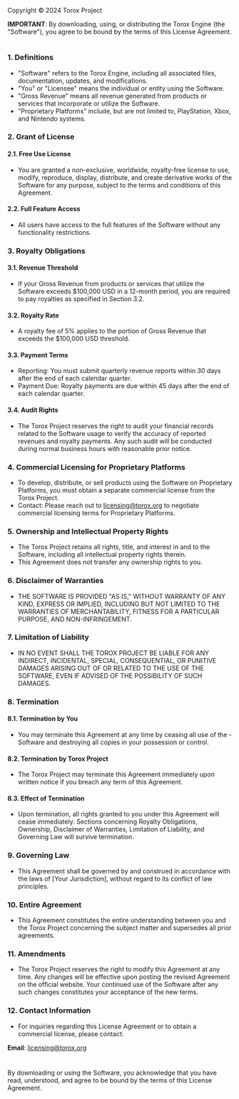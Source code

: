 Copyright © 2024 Torox Project

**IMPORTANT**: By downloading, using, or distributing the Torox Engine (the "Software"), you agree to be bound by the terms of this License Agreement.

#

### 1. Definitions
- "Software" refers to the Torox Engine, including all associated files, documentation, updates, and modifications.
- "You" or "Licensee" means the individual or entity using the Software.
- "Gross Revenue" means all revenue generated from products or services that incorporate or utilize the Software.
- "Proprietary Platforms" include, but are not limited to, PlayStation, Xbox, and Nintendo systems.
### 2. Grant of License
#### 2.1. Free Use License
- You are granted a non-exclusive, worldwide, royalty-free license to use, modify, reproduce, display, distribute, and create derivative works of the Software for any purpose, subject to the terms and conditions of this Agreement.
#### 2.2. Full Feature Access
- All users have access to the full features of the Software without any functionality restrictions.
### 3. Royalty Obligations
#### 3.1. Revenue Threshold
- If your Gross Revenue from products or services that utilize the Software exceeds $100,000 USD in a 12-month period, you are required to pay royalties as specified in Section 3.2.
#### 3.2. Royalty Rate
- A royalty fee of 5% applies to the portion of Gross Revenue that exceeds the $100,000 USD threshold.
#### 3.3. Payment Terms
- Reporting: You must submit quarterly revenue reports within 30 days after the end of each calendar quarter.
- Payment Due: Royalty payments are due within 45 days after the end of each calendar quarter.
#### 3.4. Audit Rights
- The Torox Project reserves the right to audit your financial records related to the Software usage to verify the accuracy of reported revenues and royalty payments. Any such audit will be conducted during normal business hours with reasonable prior notice.
### 4. Commercial Licensing for Proprietary Platforms
- To develop, distribute, or sell products using the Software on Proprietary Platforms, you must obtain a separate commercial license from the Torox Project.
- Contact: Please reach out to licensing@torox.org to negotiate commercial licensing terms for Proprietary Platforms.
### 5. Ownership and Intellectual Property Rights
- The Torox Project retains all rights, title, and interest in and to the Software, including all intellectual property rights therein.
- This Agreement does not transfer any ownership rights to you.
### 6. Disclaimer of Warranties
- THE SOFTWARE IS PROVIDED "AS IS," WITHOUT WARRANTY OF ANY KIND, EXPRESS OR IMPLIED, INCLUDING BUT NOT LIMITED TO THE WARRANTIES OF MERCHANTABILITY, FITNESS FOR A PARTICULAR PURPOSE, AND NON-INFRINGEMENT.
### 7. Limitation of Liability
- IN NO EVENT SHALL THE TOROX PROJECT BE LIABLE FOR ANY INDIRECT, INCIDENTAL, SPECIAL, CONSEQUENTIAL, OR PUNITIVE DAMAGES ARISING OUT OF OR RELATED TO THE USE OF THE SOFTWARE, EVEN IF ADVISED OF THE POSSIBILITY OF SUCH DAMAGES.
### 8. Termination
#### 8.1. Termination by You

- You may terminate this Agreement at any time by ceasing all use of the - Software and destroying all copies in your possession or control.
#### 8.2. Termination by Torox Project

- The Torox Project may terminate this Agreement immediately upon written notice if you breach any term of this Agreement.
#### 8.3. Effect of Termination

- Upon termination, all rights granted to you under this Agreement will cease immediately. Sections concerning Royalty Obligations, Ownership, Disclaimer of Warranties, Limitation of Liability, and Governing Law will survive termination.
### 9. Governing Law
- This Agreement shall be governed by and construed in accordance with the laws of [Your Jurisdiction], without regard to its conflict of law principles.
### 10. Entire Agreement
- This Agreement constitutes the entire understanding between you and the Torox Project concerning the subject matter and supersedes all prior agreements.
### 11. Amendments
- The Torox Project reserves the right to modify this Agreement at any time. Any changes will be effective upon posting the revised Agreement on the official website. Your continued use of the Software after any such changes constitutes your acceptance of the new terms.
### 12. Contact Information
- For inquiries regarding this License Agreement or to obtain a commercial license, please contact:

**Email**: licensing@torox.org
#
By downloading or using the Software, you acknowledge that you have read, understood, and agree to be bound by the terms of this License Agreement.
